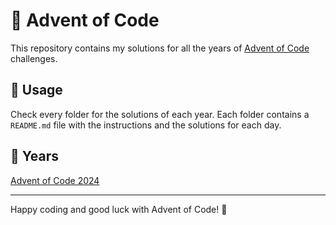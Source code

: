 # 🎄 Advent of Code 

This repository contains my solutions for all the years of [Advent of Code](https://adventofcode.com) challenges.

## 🚀 Usage

Check every folder for the solutions of each year. Each folder contains a `README.md` file with the instructions and the solutions for each day.

## 🔄 Years

[Advent of Code 2024](./2024)

---

Happy coding and good luck with Advent of Code! 🎉


